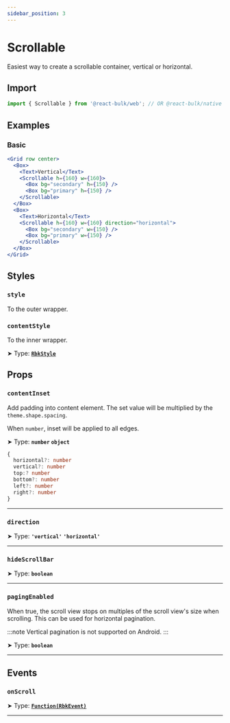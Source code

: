 ```yaml
---
sidebar_position: 3
---
```


# Scrollable

Easiest way to create a scrollable container, vertical or horizontal.

## Import

```jsx
import { Scrollable } from '@react-bulk/web'; // OR @react-bulk/native
```

## Examples

### Basic

```jsx live
<Grid row center>
  <Box>
    <Text>Vertical</Text>
    <Scrollable h={160} w={160}>
      <Box bg="secondary" h={150} />
      <Box bg="primary" h={150} />
    </Scrollable>
  </Box>
  <Box>
    <Text>Horizontal</Text>
    <Scrollable h={160} w={160} direction="horizontal">
      <Box bg="secondary" w={150} />
      <Box bg="primary" w={150} />
    </Scrollable>
  </Box>
</Grid>
```

## Styles

### **`style`**
To the outer wrapper.

### **`contentStyle`**
To the inner wrapper.

➤ Type: **[`RbkStyle`](/docs/type-reference/rbk-style)** <br/>

## Props

### **`contentInset`**

Add padding into content element. The set value will be multiplied by the `theme.shape.spacing`.

When `number`, inset will be applied to all edges.

➤ Type: **`number` `object`** <br/>

```ts
{
  horizontal?: number
  vertical?: number
  top:? number
  bottom?: number
  left?: number
  right?: number
}
```

---

### **`direction`**

➤ Type: **`'vertical'` `'horizontal'`** <br/>

---

### **`hideScrollBar`**

➤ Type: **`boolean`** <br/>

---

### **`pagingEnabled`**

When true, the scroll view stops on multiples of the scroll view's size when scrolling. This can be used for horizontal pagination.

:::note
Vertical pagination is not supported on Android.
:::

➤ Type: **`boolean`** <br/>

---

## Events

### **`onScroll`**

➤ Type: **[`Function(RbkEvent)`](/docs/type-reference/rbk-event)** <br/>

---
